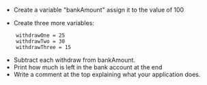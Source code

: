 * Create a variable "bankAmount" assign it to the value of 100

* Create three more variables:
```
    withdrawOne = 25
    withdrawTwo = 30
    withdrawThree = 15
```
* Subtract each withdraw from bankAmount.
* Print how much is left in the bank account at the end
* Write a comment at the top explaining what your application does.